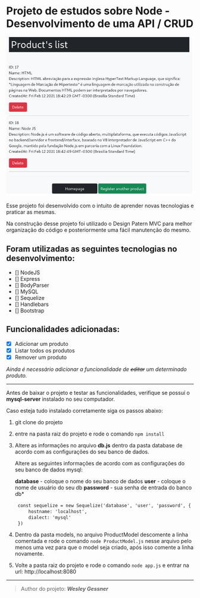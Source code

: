 # Projeto de estudos sobre Node - Desenvolvimento de uma API / CRUD

<img src="./images/api-product.png">


Esse projeto foi desenvolvido com o intuito de aprender novas tecnologias e praticar as mesmas.

Na construção desse projeto foi utilizado o Design Patern MVC para melhor organização do código e posteriormente uma fácil manutenção do mesmo. 


## Foram utilizadas as seguintes tecnologias no desenvolvimento:

- [] NodeJS
- [] Express
- [] BodyParser
- [] MySQL
- [] Sequelize
- [] Handlebars
- [] Bootstrap

## Funcionalidades adicionadas:

- [x] Adicionar um produto
- [x] Listar todos os produtos
- [x] Remover um produto

*Ainda é necessário adicionar a funcionalidade de ~~editar~~ um determinado produto.*

------------



Antes de baixar o projeto e testar as funcionalidades, verifique se possuí o **mysql-server** instalado no seu computador. 

Caso esteja tudo instalado corretamente siga os passos abaixo:

1. git clone do projeto

2.  entre na pasta raiz do projeto e rode o comando `npm install` 

3. Altere as informações no arquivo **db.js** dentro da pasta database de acordo com as configurações do seu banco de dados.

	Altere as seguintes informações de acordo com as configurações do seu banco de dados mysql:

	**database** - coloque o nome do seu banco de dados
	**user** - coloque o nome de usuário do seu db
	**password** - sua senha de entrada do banco db*

		const sequelize = new Sequelize('database', 'user', 'password', {
			hostname: 'localhost',
			dialect: 'mysql'
		})

4. Dentro da pasta models, no arquivo ProductModel descomente a linha comentada e rode o comando `node ProductModel.js` nesse arquivo pelo menos uma vez para que o model seja criado, após isso comente a linha novamente. 

5. Volte a pasta raiz do projeto e rode o comando `node app.js` e entrar na url: http://localhost:8080


------------


> Author do projeto: ***Wesley Gessner***